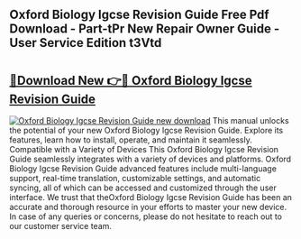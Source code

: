 ## Oxford Biology Igcse Revision Guide Free Pdf Download - Part-tPr New Repair Owner Guide - User Service Edition t3Vtd

# <h2><a href="http://bc70768.oget.top/?id=Oxford+Biology+Igcse+Revision+Guide">🔗Download New 👉🔴 Oxford Biology Igcse Revision Guide</a></h2>

[![Oxford Biology Igcse Revision Guide new download](https://i.imgur.com/5g1atiW.png)](http://bc70768.oget.top/?id=Oxford+Biology+Igcse+Revision+Guide)
This manual unlocks the potential of your new Oxford Biology Igcse Revision Guide. Explore its features, learn how to install, operate, and maintain it seamlessly. Compatible with a Variety of Devices This Oxford Biology Igcse Revision Guide seamlessly integrates with a variety of devices and platforms. Oxford Biology Igcse Revision Guide advanced features include multi-language support, real-time translation, customizable settings, and automatic syncing, all of which can be accessed and customized through the user interface. We trust that theOxford Biology Igcse Revision Guide has been an accurate and thorough resource in your efforts to master your new device. In case of any queries or concerns, please do not hesitate to reach out to our customer service team.
